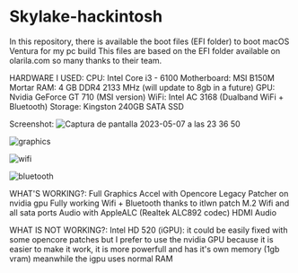 # Skylake-hackintosh
In this repository, there is available the boot files (EFI folder) to boot macOS Ventura for my pc build
This files are based on the EFI folder available on olarila.com so many thanks to their team.

HARDWARE I USED:
CPU: Intel Core i3 - 6100
Motherboard: MSI B150M Mortar
RAM: 4 GB DDR4 2133 MHz (will update to 8gb in a future)
GPU: Nvidia GeForce GT 710 (MSI version)
WiFi: Intel AC 3168 (Dualband WiFi + Bluetooth)
Storage: Kingston 240GB SATA SSD

Screenshot:
![Captura de pantalla 2023-05-07 a las 23 36 50](https://user-images.githubusercontent.com/44674082/236703716-f6bc9e0a-3d20-4f62-b72e-fc640de24b7f.png)

![graphics](https://user-images.githubusercontent.com/44674082/236704376-95ff6691-ecc6-4c51-9489-d06051795564.png)

![wifi](https://user-images.githubusercontent.com/44674082/236704195-e0c9674d-5297-4ec5-8bcf-b3c7f0b0c4b7.png)

![bluetooth](https://user-images.githubusercontent.com/44674082/236704203-9d370d9c-1a36-43d6-8952-61d40b15fc4b.png)


WHAT'S WORKING?:
Full Graphics Accel with Opencore Legacy Patcher on nvidia gpu
Fully working Wifi + Bluetooth thanks to itlwn patch
M.2 Wifi and all sata ports
Audio with AppleALC (Realtek ALC892 codec)
HDMI Audio

WHAT IS NOT WORKING?:
Intel HD 520 (iGPU): it could be easily fixed with some opencore patches but I prefer to use the nvidia GPU because it is easier to make it work, it is more powerfull and has it's own memory (1gb vram) meanwhile the igpu uses normal RAM
